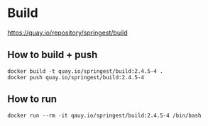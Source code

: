 # Build

https://quay.io/repository/springest/build

## How to build + push

```
docker build -t quay.io/springest/build:2.4.5-4 .
docker push quay.io/springest/build:2.4.5-4
```

## How to run

```
docker run --rm -it qauy.io/springest/build:2.4.5-4 /bin/bash
```
